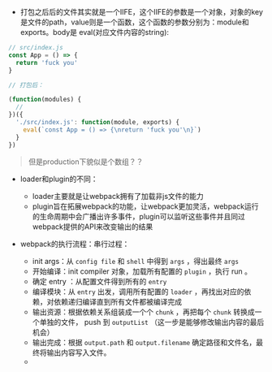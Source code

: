 + 打包之后后的文件其实就是一个IIFE，这个IIFE的参数是一个对象，对象的key是文件的path，value则是一个函数，这个函数的参数分别为：module和exports。body是 eval(对应文件内容的string):
```js
// src/index.js
const App = () => {
  return 'fuck you'
}

// 打包后：

(function(modules) {
  // 
})({
  './src/index.js': function(module, exports) {
    eval(`const App = () => {\nreturn 'fuck you'\n}`)
  }
})
```
> 但是production下貌似是个数组？？

+ loader和plugin的不同：
  + loader主要就是让webpack拥有了加载非js文件的能力
  + plugin旨在拓展webpack的功能，让webpack更加灵活，webpack运行的生命周期中会广播出许多事件，plugin可以监听这些事件并且同过webpack提供的API来改变输出的结果


+ webpack的执行流程：串行过程：
  + init args：从 `config file` 和 `shell` 中得到 `args` ，得出最终 `args`
  + 开始编译：init compiler 对象，加载所有配置的 `plugin` ，执行 run 。
  + 确定 entry ：从配置文件得到所有的 `entry`
  + 编译模块：从 `entry` 出发，调用所有配置的 `loader` ，再找出对应的依赖，对依赖递归编译直到所有文件都被编译完成
  + 输出资源：根据依赖关系组装成一个个 `chunk` ，再把每个 `chunk` 转换成一个单独的文件， push 到 `outputList` （这一步是能够修改输出内容的最后机会）
  + 输出完成：根据 `output.path` 和 `output.filename` 确定路径和文件名，最终将输出内容写入文件。
  + 